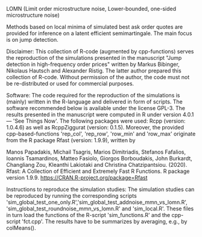 LOMN (Limit order microstructure noise, Lower-bounded, one-sided microstructure noise)

Methods based on local minima of simulated best ask order quotes are provided for inference on a latent efficient semimartingale. The main focus is on jump detection.

Disclaimer:
This collection of R-code (augmented by cpp-functions) serves the reproduction of the 
simulations presented in the manuscript "Jump detection in high-frequency order prices" 
written by Markus Bibinger, Nikolaus Hautsch and Alexander Ristig. The latter author 
prepared this collection of R-code. Without permission of the author, the code must not 
be re-distributed or used for commercial purposes.


Software:
The code required for the reproduction of the simulations is (mainly) written in the 
R-language and delivered in form of scripts. The software recommended below is available 
under the license GPL-3. The results presented in the manuscript were computed in R 
under version 4.0.1 — 'See Things Now'. The following packages were used: Rcpp 
(version: 1.0.4.6) as well as RcppZiggurat (version: 0.1.5). Moreover, the provided 
cpp-based-functions 'rep_col', 'rep_row', 'row_min' and 'row_max' originate from the 
R package Rfast (version: 1.9.9), written by

Manos Papadakis, Michail Tsagris, Marios Dimitriadis, Stefanos Fafalios, Ioannis Tsamardinos,
Matteo Fasiolo, Giorgos Borboudakis, John Burkardt, Changliang Zou, Kleanthi Lakiotaki 
and Christina Chatzipantsiou. (2020). 
Rfast: A Collection of Efficient and Extremely Fast R Functions. R package version 1.9.9.
https://CRAN.R-project.org/package=Rfast


Instructions to reproduce the simulation studies:
The simulation studies can be reproduced by running the corresponding scripts
'sim_global_test_one_only.R','sim_global_test_addnoise_mmn_vs_lomn.R', 
'sim_global_test_roundnoise_mmn_vs_lomn.R' and 'sim_local.R'. These files in turn load 
the functions of the R-script 'sim_functions.R' and the cpp-script 'fct.cpp'. The results 
have to be summarizes by averaging, e.g., by colMeans().
